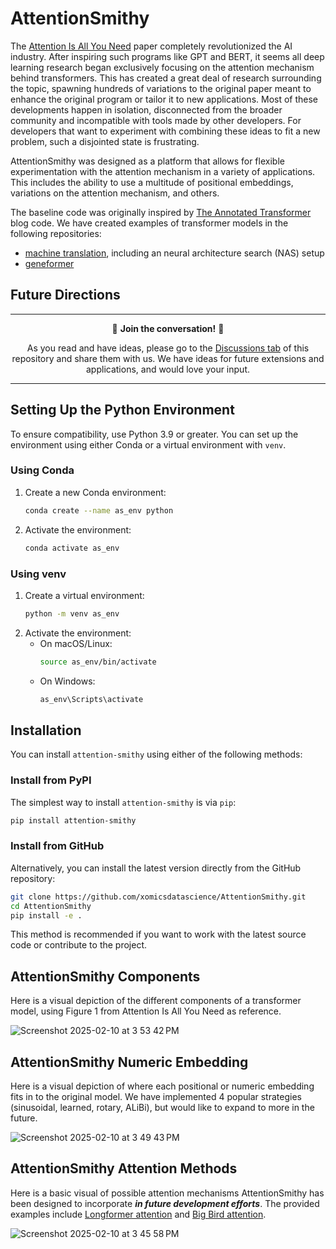 # AttentionSmithy

The [Attention Is All You Need](https://arxiv.org/pdf/1706.03762) paper completely revolutionized the AI industry. After inspiring such programs like GPT and BERT, it seems all deep learning research began exclusively focusing on the attention mechanism behind transformers. This has created a great deal of research surrounding the topic, spawning hundreds of variations to the original paper meant to enhance the original program or tailor it to new applications. Most of these developments happen in isolation, disconnected from the broader community and incompatible with tools made by other developers. For developers that want to experiment with combining these ideas to fit a new problem, such a disjointed state is frustrating.

AttentionSmithy was designed as a platform that allows for flexible experimentation with the attention mechanism in a variety of applications. This includes the ability to use a multitude of positional embeddings, variations on the attention mechanism, and others.

The baseline code was originally inspired by [The Annotated Transformer](https://nlp.seas.harvard.edu/annotated-transformer/) blog code. We have created examples of transformer models in the following repositories:

- [machine translation](https://github.com/xomicsdatascience/machine-translation), including an neural architecture search (NAS) setup
- [geneformer](https://github.com/xomicsdatascience/geneformer)

## Future Directions
<div align="center">

---
🤝 **Join the conversation!** 🤝

As you read and have ideas, please go to the [Discussions tab](https://github.com/xomicsdatascience/AttentionSmithy/discussions) of this repository and share them with us. We have ideas for future extensions and applications, and would love your input.

---
</div>


## Setting Up the Python Environment

To ensure compatibility, use Python 3.9 or greater. You can set up the environment using either Conda or a virtual environment with `venv`.

### Using Conda

1. Create a new Conda environment:
   ```sh
   conda create --name as_env python
   ```
2. Activate the environment:
   ```sh
   conda activate as_env
   ```

### Using venv

1. Create a virtual environment:
   ```sh
   python -m venv as_env
   ```
2. Activate the environment:
   - On macOS/Linux:
     ```sh
     source as_env/bin/activate
     ```
   - On Windows:
     ```sh
     as_env\Scripts\activate
     ```

## Installation

You can install `attention-smithy` using either of the following methods:

### Install from PyPI

The simplest way to install `attention-smithy` is via `pip`:

```sh
pip install attention-smithy
```

### Install from GitHub

Alternatively, you can install the latest version directly from the GitHub repository:

```sh
git clone https://github.com/xomicsdatascience/AttentionSmithy.git
cd AttentionSmithy
pip install -e .
```

This method is recommended if you want to work with the latest source code or contribute to the project.

## AttentionSmithy Components

Here is a visual depiction of the different components of a transformer model, using Figure 1 from Attention Is All You Need as reference.

![Screenshot 2025-02-10 at 3 53 42 PM](https://github.com/user-attachments/assets/29acea66-c865-48fd-9cde-ce55a2be08af)

## AttentionSmithy Numeric Embedding

Here is a visual depiction of where each positional or numeric embedding fits in to the original model. We have implemented 4 popular strategies (sinusoidal, learned, rotary, ALiBi), but would like to expand to more in the future.

![Screenshot 2025-02-10 at 3 49 43 PM](https://github.com/user-attachments/assets/4a7d1983-6594-4953-8936-2b438de5de82)

## AttentionSmithy Attention Methods

Here is a basic visual of possible attention mechanisms AttentionSmithy has been designed to incorporate **_in future development efforts_**. The provided examples include [Longformer attention](https://arxiv.org/abs/2004.05150) and [Big Bird attention](https://arxiv.org/abs/2007.14062).

![Screenshot 2025-02-10 at 3 45 58 PM](https://github.com/user-attachments/assets/8dc33378-4b53-456e-8abb-22ab42c7f6c1)

